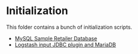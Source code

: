 # Initialization

This folder contains a bunch of initialization scripts.

- [MySQL Sample Retailer Database](https://www.mysqltutorial.org/mysql-sample-database.aspx)
- [Logstash input JDBC plugin and MariaDB](https://discuss.elastic.co/t/logstash-input-jdbc-plugin-and-mariadb/186985)
